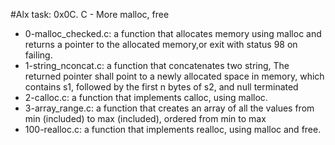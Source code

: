 #Alx task: 0x0C. C - More malloc, free

* 0-malloc_checked.c: a function that allocates memory using malloc and returns a pointer to the allocated memory,or exit with status 98 on failing.  
* 1-string_nconcat.c: a function that concatenates two string, The returned pointer shall point to a newly allocated space in memory, which contains s1, followed by the first n bytes of s2, and null terminated  
* 2-calloc.c: a function that implements calloc, using malloc.  
* 3-array_range.c: a function that creates an array of all the values from min (included) to max (included), ordered from min to max  
* 100-realloc.c: a function that implements realloc, using malloc and free.
